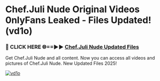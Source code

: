 # Chef.Juli Nude Original Videos 0nlyFans Leaked - Files Updated! (vd1o)

<h3>🔴 CLICK HERE 🌐==►► <a href="https://tinyurl.com/y5r63du9" rel="nofollow">Chef.Juli Nude Updated Files</a></h3>

Get Chef.Juli Nude and all content. Now you can access all videos and pictures of Chef.Juli Nude. New Updated Files 2025!

[![vd1o](https://i.imgur.com/UVo9nyh.gif)](https://tinyurl.com/y5r63du9)